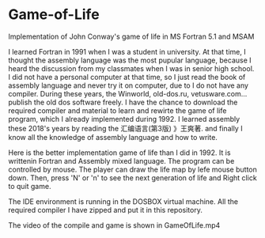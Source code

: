 # Game-of-Life
Implementation of John Conway's game of life in MS Fortran 5.1 and MSAM

I learned Fortran in 1991 when I was a student in university. At that time, I thought the assembly language was the most pupular language, because I heard the discussion from my classmates when I was in senior high school. I did not have a personal computer at that time, so I just read the book of assembly language and never try it on computer, due to I do not have any compiler. 
During these years, the Winworld, old-dos.ru, vetusware.com... publish the old dos software freely. I have the chance to download the required compiler and material to learn and rewirte the game of life program, which I already implemented during 1992.
I learned assembly these 2018's years by reading the 汇编语言(第3版) 》王爽著. and finally I know all the knowledge of assembly language and how to write.

Here is the better implementation game of life than I did in 1992. It is writtenin Fortran and Assembly mixed language.
The program can be controlled by mouse. The player can draw the life map by lefe mouse button down. Then, press 'N' or 'n' to see the next generation of life and Right click to quit game. 

The IDE environment is running in the DOSBOX virtual machine. All the required compiler I have zipped and put it in this repository.

The video of the compile and game is shown in GameOfLife.mp4
